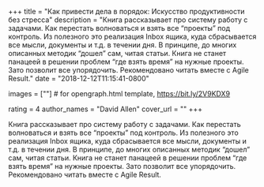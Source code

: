 
+++
title = "Как привести дела в порядок: Искусство продуктивности без стресса"
description = "Книга рассказывает про систему работу с задачами. Как перестать волноваться и взять все “проекты” под контроль. Из полезного это реализация Inbox ящика, куда сбрасывается все мысли, документы и т.д. в течении дня. В принципе, до многих описанных методик “дошел” сам, читая статьи. Книга не станет панацеей в решении проблем “где взять время” на нужные проекты. Зато позволит все упорядочить. Рекомендовано читать вместе с Agile Result."
date = "2018-12-12T11:15:41-0800"

images = [""]  # for opengraph.html template, https://bit.ly/2V9KDX9

rating = 4
author_names = "David    Allen"
cover_url = ""
+++

Книга рассказывает про систему работу с задачами. Как перестать волноваться и взять все “проекты” под контроль. Из полезного это реализация Inbox ящика, куда сбрасывается все мысли, документы и т.д. в течении дня. В принципе, до многих описанных методик “дошел” сам, читая статьи. Книга не станет панацеей в решении проблем “где взять время” на нужные проекты. Зато позволит все упорядочить. Рекомендовано читать вместе с Agile Result.

